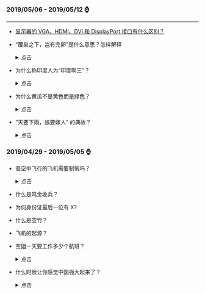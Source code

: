 ### **2019/05/06 - 2019/05/12** :watch:

---

- [显示器的 VGA、HDMI、DVI 和 DisplayPort 接口有什么区别？](https://www.zhihu.com/question/19571221)

- “覆巢之下，岂有完卵”是什么意思？怎样解释

  <details>
  <summary>点击</summary>

  “覆巢之下，岂有完卵”比喻整体遭殃，个体（或部分）也不能保全。也有面对必然要发生的事情，要从容地面对它。不能乱了阵脚的意思。

  </details>

- 为什么称印度人为“印度啊三”？

  <details>
  <summary>点击</summary>

  印度阿三，指印度人，带有种族歧视意味的贬义称呼，阿 SIR 音译。“印度阿三”来自“十里洋场”时期的吴语上海话，吴人极喜加“阿”字，而上海话中与“三”相关的词汇（阿三、八三、瘪三、十三点、猪头三）多为贬义词。上海当年的英租界中经常会有从印度调来的“公务员”，负责一些杂事，而这些印度人是英国人的忠实“爪牙”，整天警棍乱舞，因此上海人便蔑称其为“阿三”。而今，“印度阿三”一词已经广泛流传开来，多含国人嘲弄印度之意。

  </details>

- 为什么黄瓜不是黄色而是绿色？

  <details>
  <summary>点击</summary>

  黄瓜最早叫做胡瓜，是汉朝张骞出使西域的时候带回来的，胡瓜之所以改名为黄瓜，始于后赵，因为后赵这个王朝的建立者是石勒，他是羯族人，当他在襄国（今河北邢台）当上皇帝后，经常听到自己国家的人喊羯族为胡人，于是大为恼怒，还制定了一条法律：任何地方都不允许出现“胡”字，否则力斩不赦。有一天石勒召见官员的时候，官员对着胡瓜说道：这黄瓜不错。于是黄瓜的叫法慢慢也就传开了。

  </details>

- “天要下雨，娘要嫁人” 的典故？

    <details>
    <summary>点击</summary>

  古有书生朱耀宗，天资聪慧，满腹经纶，进京赶考高中状元。皇上殿试见他不仅才华横溢，而且一表人才， 便将他招为驸马。“春风得意马蹄疾”，循惯例朱耀宗一身锦绣新贵还乡。临行前，朱耀宗奏明皇上，提起他的母亲如何含辛茹苦，如何从小将他培养成人，母子俩如何相依为命，请求皇上为他多年守寡一直不嫁的母亲树立贞节牌坊。皇上闻言甚喜，心中更加喜爱此乘龙快婿，准允所奏。朱耀宗喜滋滋地日夜兼程，回家拜见母亲。

  岂料母亲早与老师约定，待到耀宗高中归来成家立业后正式结婚，白首偕老。殊不料，这桩姻缘却要被毫不知情的朱耀宗无意中搅黄了，出现了这样尴尬的局面。

  解铃还须系铃人。正值左右为难之际，朱母不由长叹一声：“那就听天由命吧。”她说着随手解下身上一件罗裙，告诉朱耀宗说：“明天你替我把裙子洗干净，一天一夜晒干，如果裙子晒干，我便答应不改嫁；如果裙子不干，天意如此，你也就不用再阻拦了。”

  这一天晴空朗日，朱耀宗心想这事并不难做。便点头同意。谁知当夜阴云密布，天明下起暴雨，裙子始终是湿漉漉的，朱耀宗心中叫苦不迭，知是天意。
  陈秀英则认认真真地对儿子说：“孩子，天要下雨，娘要嫁人，天意不可违！”

    </details>

### **2019/04/29 - 2019/05/05** :watch:

- 高空中飞行的飞机需要制氧吗？

  <details>
  <summary>点击</summary>

  分两部分回答：

  1. 客舱内

  客机在高空不需要单独补充氧气。高空大气氧气仍然占大气 20%左右，只是压强低，大气密度低所以呼吸困难。不需要分离氧气，直接把舱外空气抽进机舱，舱内压力增加到与地面相近，最多和爬黄山差不多，人就能正常呼吸了。

  2. 发动机

  因为高空氧气稀薄，所以飞机需要压比很高的风扇、压气机将稀薄的空气压缩成高压的空气输送到燃烧室中。先进民用航空发动机的压气机的总压比能够达到 40+，也就是能将一个大气压的空气压缩成四十个大气压的空气并送入燃烧室，这样即使在万米高空，燃烧室所需的氧气也是充足的。重要的是，如何让进入燃烧室的高压空气充分地、高效地燃烧。如果燃烧不充分，燃烧效率低，就会严重影响发动机的性能。

  </detail>

* 什么是鸣金收兵？

* 为何身份证最后一位有 X?

* 什么是空竹？

* 飞机的起源？

* 空姐一天要工作多少个航班？

  <details>
  <summary>点击</summary>

  **来自百度知道上的回答：**

      一班是半天制.做一休2的，最忙的就是乘务长和头等的人了，他们一般是做 6 休 1，具体时间是看航班的长短

      一个来回的北京是3.9小时，这是空中的飞行时间，一般我飞一个北京一共用 10 小时

      我家坐公车到机场是 2 小时，开准备会，25 分钟，然后坐车去机场，我们一般是提前 1 小时到飞机上，然后检查设备，摆放用品，清点餐食之类的用半小时，然后用半小时的时间上客，然后关门，估计关门后 15 分钟起飞（除特殊情况，如流量控制），然后是北京是去程 1.40 分，在地面休息吃饭加上客用 1 小时，然后关门起飞，落地了就能回家

  </detail>

* 什么时候让你感觉中国强大起来了？

  <details>
  <summary>点击</summary>

  ![](../../image/china.jpg)
  </detail>
